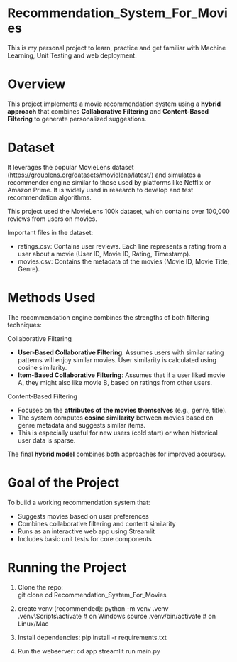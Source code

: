 # Recommendation_System_For_Movies

This is my personal project to learn, practice and get familiar with Machine Learning, Unit Testing and web deployment. 

# Overview

This project implements a movie recommendation system using a **hybrid approach** that combines **Collaborative Filtering** and **Content-Based Filtering** to generate personalized suggestions. 

# Dataset

It leverages the popular MovieLens dataset (https://grouplens.org/datasets/movielens/latest/) and simulates a recommender engine similar to those used by platforms like Netflix or Amazon Prime. It is widely used in research to develop and test recommendation algorithms.

This project used the MovieLens 100k dataset, which contains over 100,000 reviews from users on movies.

Important files in the dataset:
- ratings.csv: Contains user reviews. Each line represents a rating from a user about a movie (User ID, Movie ID, Rating, Timestamp).
- movies.csv: Contains the metadata of the movies (Movie ID, Movie Title, Genre).


# Methods Used

The recommendation engine combines the strengths of both filtering techniques:

Collaborative Filtering
- **User-Based Collaborative Filtering**: Assumes users with similar rating patterns will enjoy similar movies. User similarity is calculated using cosine similarity.
- **Item-Based Collaborative Filtering**: Assumes that if a user liked movie A, they might also like movie B, based on ratings from other users.

Content-Based Filtering
- Focuses on the **attributes of the movies themselves** (e.g., genre, title).
- The system computes **cosine similarity** between movies based on genre metadata and suggests similar items.
- This is especially useful for new users (cold start) or when historical user data is sparse.

The final **hybrid model** combines both approaches for improved accuracy.

# Goal of the Project 

To build a working recommendation system that:
- Suggests movies based on user preferences
- Combines collaborative filtering and content similarity
- Runs as an interactive web app using Streamlit
- Includes basic unit tests for core components

# Running the Project

1. Clone the repo:  
git clone <repo-link>
cd Recommendation_System_For_Movies

2. create venv (recommended):
python -m venv .venv
.venv\Scripts\activate # on Windows
source .venv/bin/activate # on Linux/Mac

3. Install dependencies:
pip install -r requirements.txt

4. Run the webserver:
cd app
streamlit run main.py    

